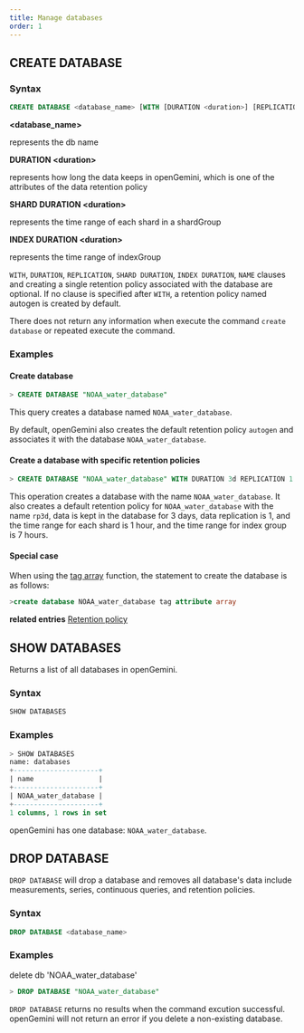 ```yaml
---
title: Manage databases 
order: 1
---
```


## CREATE DATABASE

### Syntax

```sql
CREATE DATABASE <database_name> [WITH [DURATION <duration>] [REPLICATION <n>] [SHARD DURATION <duration>] [INDEX DURATION <duration>] [NAME <retention-policy-name>]]
```

**\<database_name\>**   

represents the db name

**DURATION \<duration\>**

represents how long the data keeps in openGemini, which is one of the attributes of the data retention policy

**SHARD DURATION \<duration\>**

represents the time range of each shard in a shardGroup

**INDEX DURATION \<duration\>**

represents the time range of indexGroup

```WITH```, ```DURATION```, ```REPLICATION```, ```SHARD DURATION```, ```INDEX DURATION```, ```NAME``` clauses and creating a single retention policy associated with the database are optional. If no clause is specified after ```WITH```, a retention policy named autogen is created by default.

There does not return any information when execute the command ```create database``` or repeated execute the command.

### Examples

#### Create database

```sql
> CREATE DATABASE "NOAA_water_database"
```
This query creates a database named `NOAA_water_database`.

By default, openGemini also creates the default retention policy `autogen` and associates it with the database `NOAA_water_database`.

#### Create a database with specific retention policies

```sql
> CREATE DATABASE "NOAA_water_database" WITH DURATION 3d REPLICATION 1 SHARD DURATION 1h INDEX DURATION 7h NAME "rp3d"
```

This operation creates a database with the name `NOAA_water_database`. It also creates a default retention policy for `NOAA_water_database` with the name `rp3d`, data is kept in the database for 3 days, data replication is 1, and the time range for each shard is 1 hour, and the time range for index group is 7 hours.

#### Special case
When using the [tag array](../features/tag_array.md) function, the statement to create the database is as follows:

```sql
>create database NOAA_water_database tag attribute array
```

**related entries** [Retention policy](./retention_policy.md)

## SHOW DATABASES

Returns a list of all databases in openGemini.

### Syntax

```sql
SHOW DATABASES
```

### Examples


```sql
> SHOW DATABASES
name: databases
+---------------------+
| name                |
+---------------------+
| NOAA_water_database |
+---------------------+
1 columns, 1 rows in set
```
openGemini has one database: `NOAA_water_database`.

## DROP DATABASE

`DROP DATABASE` will drop a database and removes all database's data include measurements, series, continuous queries, and retention policies.

### Syntax

```sql
DROP DATABASE <database_name>
```
### Examples
delete db 'NOAA_water_database'
```sql
> DROP DATABASE "NOAA_water_database"
```

`DROP DATABASE` returns no results when the command excution successful. openGemini will not return an error if you delete a non-existing database.
